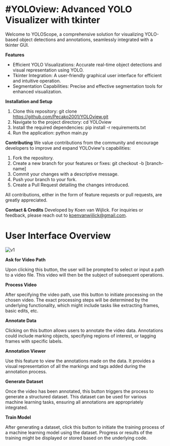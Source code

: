 # **#YOLOview: Advanced YOLO Visualizer with tkinter**

Welcome to YOLOScope, a comprehensive solution for visualizing YOLO-based object detections and annotations, seamlessly integrated with a tkinter GUI.

**Features**
* Efficient YOLO Visualizations: Accurate real-time object detections and visual representation using YOLO.
* Tkinter Integration: A user-friendly graphical user interface for efficient and intuitive operation.
* Segmentation Capabilities: Precise and effective segmentation tools for enhanced visualization.

**Installation and Setup**
1. Clone this repository: git clone https://github.com/Pecako2001/YOLOview.git
2. Navigate to the project directory: cd YOLOview
3. Install the required dependencies: pip install -r requirements.txt
4. Run the application: python main.py

**Contributing**
We value contributions from the community and encourage developers to improve and expand YOLOview's capabilities:
1. Fork the repository.
2. Create a new branch for your features or fixes: git checkout -b [branch-name]
3. Commit your changes with a descriptive message.
4. Push your branch to your fork.
5. Create a Pull Request detailing the changes introduced.

All contributions, either in the form of feature requests or pull requests, are greatly appreciated.

**Contact & Credits**
Developed by Koen van Wijlick. For inquiries or feedback, please reach out to koenvanwijlick@gmail.com.


# **User Interface Overview**

![v1](https://github.com/Pecako2001/YOLOview/assets/77498283/fa5c3fc4-302f-4945-a621-8a80f6a92b2a)

**Ask for Video Path**


Upon clicking this button, the user will be prompted to select or input a path to a video file. This video will then be the subject of subsequent operations.

**Process Video**

After specifying the video path, use this button to initiate processing on the chosen video. The exact processing steps will be determined by the underlying functionality, which might include tasks like extracting frames, basic edits, etc.

**Annotate Data**

Clicking on this button allows users to annotate the video data. Annotations could include marking objects, specifying regions of interest, or tagging frames with specific labels.

**Annotation Viewer**

Use this feature to view the annotations made on the data. It provides a visual representation of all the markings and tags added during the annotation process.

**Generate Dataset**

Once the video has been annotated, this button triggers the process to generate a structured dataset. This dataset can be used for various machine learning tasks, ensuring all annotations are appropriately integrated.

**Train Model**

After generating a dataset, click this button to initiate the training process of a machine learning model using the dataset. Progress or results of the training might be displayed or stored based on the underlying code.
